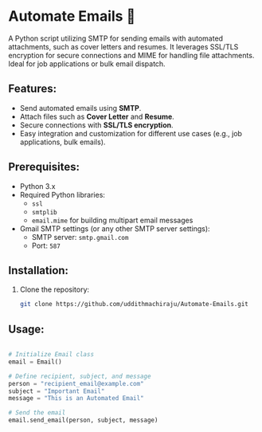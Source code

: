 # Automate Emails 📧  
A Python script utilizing SMTP for sending emails with automated attachments, such as cover letters and resumes. It leverages SSL/TLS encryption for secure connections and MIME for handling file attachments. Ideal for job applications or bulk email dispatch.

## Features:
- Send automated emails using **SMTP**.
- Attach files such as **Cover Letter** and **Resume**.
- Secure connections with **SSL/TLS encryption**.
- Easy integration and customization for different use cases (e.g., job applications, bulk emails).

## Prerequisites:
- Python 3.x
- Required Python libraries:
  - `ssl`
  - `smtplib`
  - `email.mime` for building multipart email messages
- Gmail SMTP settings (or any other SMTP server settings):
  - SMTP server: `smtp.gmail.com`
  - Port: `587`

## Installation:
1. Clone the repository:
   ```bash
   git clone https://github.com/uddithmachiraju/Automate-Emails.git

## Usage:
```python

# Initialize Email class
email = Email()

# Define recipient, subject, and message
person = "recipient_email@example.com"
subject = "Important Email"  
message = "This is an Automated Email"

# Send the email
email.send_email(person, subject, message)
